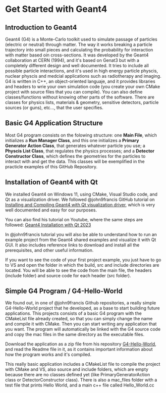 # Get Started with Geant4

## Introduction to Geant4

Geant4 (G4) is a Monte-Carlo toolkit used to simulate passage of particles (electric or neutral) through matter. The way it works breaking a particle trajectory into small pieces and calculating the probability for interaction with matter based oin cross-sections. It was developed by the Geant4 collaboration at CERN (1994), and it's based on Genat3 but with a completely different design and well documented. It tries to include all possible particle interactions, and it's used in high energy particle physcis, nuclear physcis and medcial applications such as radiotherapy and imaging. G4 is written in C++, an object-oriented languaje, and it provides libraries and headers to wrie your own simulation code (you create your own CMake project with source files that you can compile). You can also define classes/functions without knowing other parts of the software. There are classes for physics lists, materials & geometry, sensitive detectors, particle sources (or guns), etc..., that the user specifies.

## Basic G4 Application Structure

Most G4 program consists on the folowing structure: one **Main File**, which initializes a **Run Manager Class**, and this one initializes a **Primary Generator Action Class**, that generates whatever particle you use; a **Physcis List Class**, that regulates the physics processes; and a **Detector Constructor Class**, which defines the geometries for the particles to interact with and get the data. This classes will be exemplified in the practicle examples of this GitHub Repository.

## Installation of Geant4 with Qt

We installed Geant4 on Windows 11, using CMake, Visual Studio code, and Qt as a visualization driver. We followed @john9francis GitHub tutorial on [Installing and Compiling Geant4 with Qt visualization driver](https://github.com/john9francis/radiation-modeling/blob/main/g4-install-instructions-qt.md), which is very well documented and easy for our purposes.

You can also find his tutorial on Youtube, where the same steps are followed: [Geant4 Installation with Qt 2023](https://youtu.be/rtCsfDD45Bc)

In @john9francis tutorial you will also be able to understand how to run an example project from the Geant4 shared examples and visualize it with Qt GUI. It also includes reference links to download and install all the prerequisites, and other useful information.

If you want to see the code of your first project example, you just have to go to VS and open the folder in which the build, src and include directories are located. You will be able to see the code from the main file, the headers (include folder) and source code for each header (src folder).

## Simple G4 Program / G4-Hello-World

We found out, in one of @john9francis Github repositories, a really simple G4-Hello-World project that he developed, as a base to start building future applications. This projects consists of a basic G4 program with the CMakeList file already created, so that you can simply change the name and compile it with CMake. Then you can start writing any application that you want. The program will automatically be linked with the G4 source code and copy the mac files in the same directory as the executable files.

Download the application as a zip file from his repository [G4-Hello-World](https://github.com/john9francis/G4-Hello-World), and read the Readme file in it, as it contains important information about how the program works and it's compiled.

This really basic application includes a CMakeList file to compile the project with CMake and VS, also source and include folders, which are empty because there are no classes defined yet (like PrimaryGeneratorAction class or DetectorConstructor class). There is also a mac_files folder with a test file that prints Hello World, and a main c++ file called Hello_World.cc
